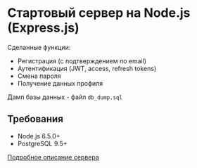 # Стартовый сервер на Node.js (Express.js)
Сделанные функции:
* Регистрация (с подтверждением по email)
* Аутентификация (JWT, access, refresh tokens)
* Смена пароля
* Получение данных профиля

Дамп базы данных - файл `db_dump.sql`

## Требования
* Node.js 6.5.0+
* PostgreSQL 9.5+

[Подробное описание сервера](https://github.com/kkate95/Server-starter-kit/tree/develop/server-starter-kit) 